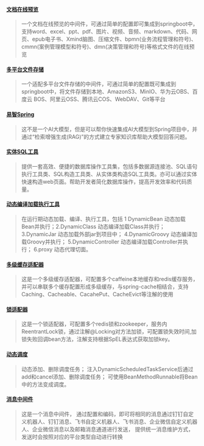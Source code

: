 #### [文档在线预览](https://gitee.com/wb04307201/file-preview-spring-boot-starter)
> 一个文档在线预览的中间件，可通过简单的配置即可集成到springboot中，支持word、excel、ppt、pdf、图片、视频、音频、markdown、代码、网页、epub电子书、Xmind脑图、压缩文件、bpmn(业务流程管理和符号)、cmmn(案例管理模型和符号)、dmn(决策管理和符号)等格式文件的在线预览

#### [多平台文件存储](https://gitee.com/wb04307201/file-storage-spring-boot-starter)
> 一个适配多平台文件存储的中间件，可通过简单的配置既可集成到springboot中，将文件存储到本地、AmazonS3、MinIO、华为云OBS、百度云 BOS、阿里云OSS、腾讯云COS、WebDAV、Git等平台

#### [易智Spring](https://gitee.com/wb04307201/easy-ai-spring-boot-starter)
> 这不是一个AI大模型，但是可以帮你快速集成AI大模型到Spring项目中，并通过“检索增强生成(RAG)”的方式建立专家知识库帮助大模型回答问题。

#### [实体SQL工具](https://gitee.com/wb04307201/sql-util)
> 提供一套高效、便捷的数据库操作工具集，包括多数据源连接池、SQL语句执行工具类、SQL构造工具类、从实体类构造SQL工具类。亦可以通过实体快速构造web页面。帮助开发者简化数据库操作，提高开发效率和代码质量。

#### [动态编译加载执行工具](https://gitee.com/wb04307201/loader-util)
> 在运行期动态加载、编译、执行工具，包括 1 DynamicBean 动态加载Bean并执行；2.DynamicClass 动态编译加载Class并执行；3.DynamicJar 动态加载外部jar到项目中； 4.DynamicGroovy 动态编译加载Groovy并执行； 5.DynamicController 动态编译加载Controller并执行； 6.proxy 动态代理切面。

#### [多级缓存适配器](https://gitee.com/wb04307201/multi-level-cache-spring-boot-starter)
> 这是一个多级缓存适配器，可配置多个caffeine本地缓存和redis缓存服务，并可以串联多个缓存配置形成多级缓存，与spring-cache相结合，支持Caching、Cacheable、CacahePut、CacheEvict等注解的使用

#### [锁适配器](https://gitee.com/wb04307201/lock-spring-boot-starter)
> 这是一个锁适配器，可配置多个redis锁和zookeeper，服务内ReentrantLock锁，通过注解@Locking对方法加锁，可配置锁失效时间,加锁失败回调bean方法，注解支持根据SpEL表达式获取加锁key。

#### [动态调度](https://gitee.com/wb04307201/dynamic-schedule-spring-boot-starter)
> 动态添加、删除调度任务； 注入DynamicScheduledTaskService后通过add和cancel添加、删除调度任务； 可使用BeanMethodRunnable将Bean中的方法变成调度。

#### [消息中间件](https://gitee.com/wb04307201/message-spring-boot-starter)
> 这是一个消息中间件， 通过配置和编码，即可将相同的消息通过钉钉自定义机器人、钉钉消息、飞书自定义机器人、飞书消息、企业微信自定义机器人、企业微信消息以及邮箱消息通道进行发送， 提供统一消息维护方式，发送时会按照对应的平台类型自动进行转换